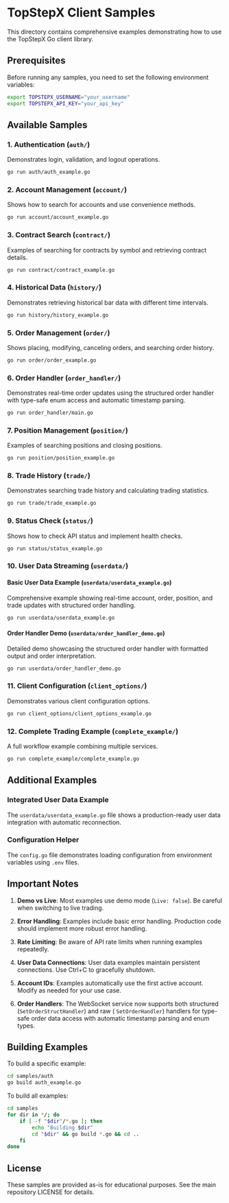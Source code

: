# TopStepX Client Samples

This directory contains comprehensive examples demonstrating how to use the TopStepX Go client library.

## Prerequisites

Before running any samples, you need to set the following environment variables:

```bash
export TOPSTEPX_USERNAME="your_username"
export TOPSTEPX_API_KEY="your_api_key"
```

## Available Samples

### 1. Authentication (`auth/`)

Demonstrates login, validation, and logout operations.

```bash
go run auth/auth_example.go
```

### 2. Account Management (`account/`)

Shows how to search for accounts and use convenience methods.

```bash
go run account/account_example.go
```

### 3. Contract Search (`contract/`)

Examples of searching for contracts by symbol and retrieving contract details.

```bash
go run contract/contract_example.go
```

### 4. Historical Data (`history/`)

Demonstrates retrieving historical bar data with different time intervals.

```bash
go run history/history_example.go
```

### 5. Order Management (`order/`)

Shows placing, modifying, canceling orders, and searching order history.

```bash
go run order/order_example.go
```

### 6. Order Handler (`order_handler/`)

Demonstrates real-time order updates using the structured order handler with type-safe enum access and automatic
timestamp parsing.

```bash
go run order_handler/main.go
```

### 7. Position Management (`position/`)

Examples of searching positions and closing positions.

```bash
go run position/position_example.go
```

### 8. Trade History (`trade/`)

Demonstrates searching trade history and calculating trading statistics.

```bash
go run trade/trade_example.go
```

### 9. Status Check (`status/`)

Shows how to check API status and implement health checks.

```bash
go run status/status_example.go
```

### 10. User Data Streaming (`userdata/`)

#### Basic User Data Example (`userdata/userdata_example.go`)

Comprehensive example showing real-time account, order, position, and trade updates with structured order handling.

```bash
go run userdata/userdata_example.go
```

#### Order Handler Demo (`userdata/order_handler_demo.go`)

Detailed demo showcasing the structured order handler with formatted output and order interpretation.

```bash
go run userdata/order_handler_demo.go
```

### 11. Client Configuration (`client_options/`)

Demonstrates various client configuration options.

```bash
go run client_options/client_options_example.go
```

### 12. Complete Trading Example (`complete_example/`)

A full workflow example combining multiple services.

```bash
go run complete_example/complete_example.go
```

## Additional Examples

### Integrated User Data Example

The `userdata/userdata_example.go` file shows a production-ready user data integration with automatic reconnection.

### Configuration Helper

The `config.go` file demonstrates loading configuration from environment variables using `.env` files.

## Important Notes

1. **Demo vs Live**: Most examples use demo mode (`Live: false`). Be careful when switching to live trading.

2. **Error Handling**: Examples include basic error handling. Production code should implement more robust error
   handling.

3. **Rate Limiting**: Be aware of API rate limits when running examples repeatedly.

4. **User Data Connections**: User data examples maintain persistent connections. Use Ctrl+C to gracefully shutdown.

5. **Account IDs**: Examples automatically use the first active account. Modify as needed for your use case.

6. **Order Handlers**: The WebSocket service now supports both structured (`SetOrderStructHandler`) and raw (
   `SetOrderHandler`) handlers for type-safe order data access with automatic timestamp parsing and enum types.

## Building Examples

To build a specific example:

```bash
cd samples/auth
go build auth_example.go
```

To build all examples:

```bash
cd samples
for dir in */; do
    if [ -f "$dir"/*.go ]; then
        echo "Building $dir"
        cd "$dir" && go build *.go && cd ..
    fi
done
```

## License

These samples are provided as-is for educational purposes. See the main repository LICENSE for details.